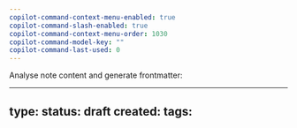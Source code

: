 ```yaml
---
copilot-command-context-menu-enabled: true
copilot-command-slash-enabled: true
copilot-command-context-menu-order: 1030
copilot-command-model-key: ""
copilot-command-last-used: 0
---
```

Analyse note content and generate frontmatter:

---
type: 
status: draft
created: 
tags:
---
